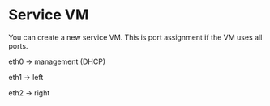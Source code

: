 # Service VM

You can create a new service VM.
This is port assignment if the VM uses all ports.

eth0 -> management (DHCP)

eth1 -> left

eth2 -> right

